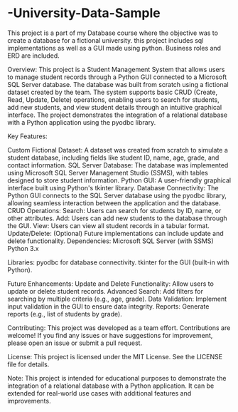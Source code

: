 # -University-Data-Sample
This project is a part of my Database course where the objective was to create a database for a fictional university. this project includes sql implementations as well as a GUI made using python. Business roles and ERD are included.

Overview: This project is a Student Management System that allows users to manage student records through a Python GUI connected to a Microsoft SQL Server database. The database was built from scratch using a fictional dataset created by the team. The system supports basic CRUD (Create, Read, Update, Delete) operations, enabling users to search for students, add new students, and view student details through an intuitive graphical interface. The project demonstrates the integration of a relational database with a Python application using the pyodbc library.

Key Features:

Custom Fictional Dataset: A dataset was created from scratch to simulate a student database, including fields like student ID, name, age, grade, and contact information.
SQL Server Database: The database was implemented using Microsoft SQL Server Management Studio (SSMS), with tables designed to store student information.
Python GUI: A user-friendly graphical interface built using Python's tkinter library.
Database Connectivity: The Python GUI connects to the SQL Server database using the pyodbc library, allowing seamless interaction between the application and the database.
CRUD Operations: Search: Users can search for students by ID, name, or other attributes. Add: Users can add new students to the database through the GUI. View: Users can view all student records in a tabular format. Update/Delete: (Optional) Future implementations can include update and delete functionality.
Dependencies: Microsoft SQL Server (with SSMS) Python 3.x

Libraries: pyodbc for database connectivity. tkinter for the GUI (built-in with Python).

Future Enhancements: Update and Delete Functionality: Allow users to update or delete student records. Advanced Search: Add filters for searching by multiple criteria (e.g., age, grade). Data Validation: Implement input validation in the GUI to ensure data integrity. Reports: Generate reports (e.g., list of students by grade).

Contributing: This project was developed as a team effort. Contributions are welcome! If you find any issues or have suggestions for improvement, please open an issue or submit a pull request.

License: This project is licensed under the MIT License. See the LICENSE file for details.

Note: This project is intended for educational purposes to demonstrate the integration of a relational database with a Python application. It can be extended for real-world use cases with additional features and improvements.
